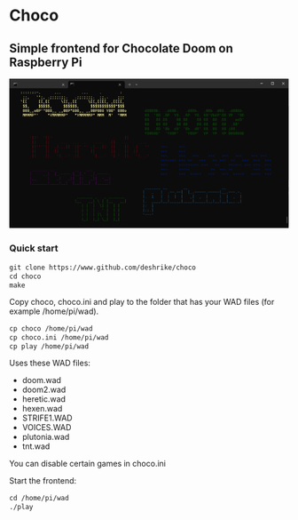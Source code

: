 # Choco

## Simple frontend for Chocolate Doom on Raspberry Pi

![Screenshot](screenshot.png)

### Quick start

```
git clone https://www.github.com/deshrike/choco
cd choco
make
```

Copy choco, choco.ini and play to the folder that has your WAD files (for example /home/pi/wad).

```
cp choco /home/pi/wad
cp choco.ini /home/pi/wad
cp play /home/pi/wad
```

Uses these WAD files:

- doom.wad
- doom2.wad
- heretic.wad
- hexen.wad
- STRIFE1.WAD
- VOICES.WAD
- plutonia.wad
- tnt.wad

You can disable certain games in choco.ini

Start the frontend:

```
cd /home/pi/wad
./play
```

